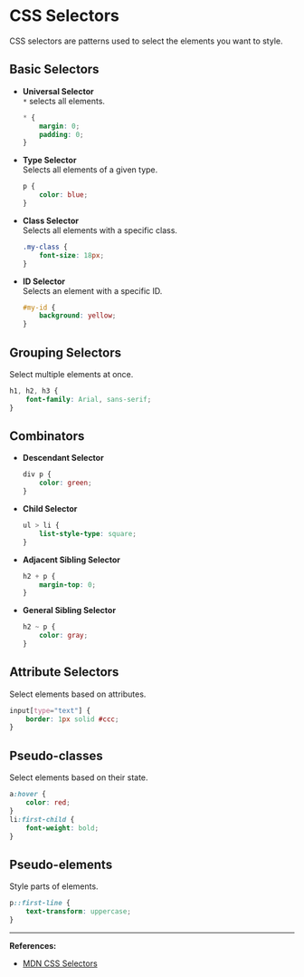 # CSS Selectors

CSS selectors are patterns used to select the elements you want to style.

## Basic Selectors

- **Universal Selector**  
    `*` selects all elements.
    ```css
    * {
        margin: 0;
        padding: 0;
    }
    ```

- **Type Selector**  
    Selects all elements of a given type.
    ```css
    p {
        color: blue;
    }
    ```

- **Class Selector**  
    Selects all elements with a specific class.
    ```css
    .my-class {
        font-size: 18px;
    }
    ```

- **ID Selector**  
    Selects an element with a specific ID.
    ```css
    #my-id {
        background: yellow;
    }
    ```

## Grouping Selectors

Select multiple elements at once.
```css
h1, h2, h3 {
    font-family: Arial, sans-serif;
}
```

## Combinators

- **Descendant Selector**
    ```css
    div p {
        color: green;
    }
    ```

- **Child Selector**
    ```css
    ul > li {
        list-style-type: square;
    }
    ```

- **Adjacent Sibling Selector**
    ```css
    h2 + p {
        margin-top: 0;
    }
    ```

- **General Sibling Selector**
    ```css
    h2 ~ p {
        color: gray;
    }
    ```

## Attribute Selectors

Select elements based on attributes.
```css
input[type="text"] {
    border: 1px solid #ccc;
}
```

## Pseudo-classes

Select elements based on their state.
```css
a:hover {
    color: red;
}
li:first-child {
    font-weight: bold;
}
```

## Pseudo-elements

Style parts of elements.
```css
p::first-line {
    text-transform: uppercase;
}
```

---

**References:**
- [MDN CSS Selectors](https://developer.mozilla.org/en-US/docs/Web/CSS/CSS_selectors)